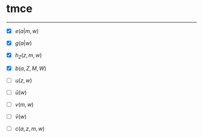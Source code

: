 # tmce

<!-- badges: start -->

<!-- badges: end -->

------------------------------------------------------------------------

-   [x] $e(a|m,w)$

-   [x] $g(a|w)$

-   [x] $h_Z(z,m,w)$

-   [x] $b(a,Z,M,W)$

-   [ ] $u(z,w)$

-   [ ] $\bar u(w)$

-   [ ] $v(m,w)$

-   [ ] $\bar v(w)$

-   [ ] $c(a,z,m,w)$
